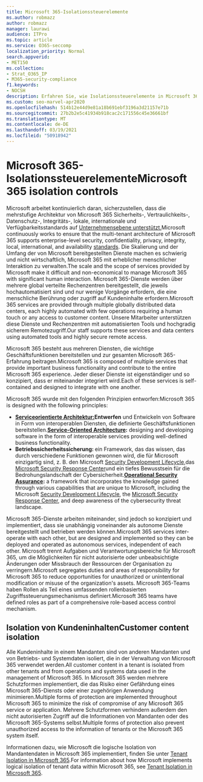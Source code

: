 ```yaml
---
title: Microsoft 365-Isolationssteuerelemente
ms.author: robmazz
author: robmazz
manager: laurawi
audience: ITPro
ms.topic: article
ms.service: O365-seccomp
localization_priority: Normal
search.appverid:
- MET150
ms.collection:
- Strat_O365_IP
- M365-security-compliance
f1.keywords:
- NOCSH
description: Erfahren Sie, wie Isolationssteuerelemente in Microsoft 365 funktionieren, sodass Dienste bei Bedarf zusammenarbeiten oder eigenständig bleiben können.
ms.custom: seo-marvel-apr2020
ms.openlocfilehash: 514b12e44d9e81a18b691ebf3196a3d21157e71b
ms.sourcegitcommit: 27b2b2e5c41934b918cac2c171556c45e36661bf
ms.translationtype: MT
ms.contentlocale: de-DE
ms.lasthandoff: 03/19/2021
ms.locfileid: "50918942"
---
```

# <a name="microsoft-365-isolation-controls"></a><span data-ttu-id="ee27b-103">Microsoft 365-Isolationssteuerelemente</span><span class="sxs-lookup"><span data-stu-id="ee27b-103">Microsoft 365 isolation controls</span></span> 

<span data-ttu-id="ee27b-104">Microsoft arbeitet kontinuierlich daran, sicherzustellen, dass die mehrstufige Architektur von Microsoft 365 Sicherheits-, Vertraulichkeits-, Datenschutz-, Integritäts-, lokale, internationale und Verfügbarkeitsstandards auf [Unternehmensebene unterstützt.](https://www.microsoft.com/TrustCenter/Compliance?service=Office#Icons)</span><span class="sxs-lookup"><span data-stu-id="ee27b-104">Microsoft continuously works to ensure that the multi-tenant architecture of Microsoft 365 supports enterprise-level security, confidentiality, privacy, integrity, local, international, and availability [standards](https://www.microsoft.com/TrustCenter/Compliance?service=Office#Icons).</span></span> <span data-ttu-id="ee27b-105">Die Skalierung und der Umfang der von Microsoft bereitgestellten Dienste machen es schwierig und nicht wirtschaftlich, Microsoft 365 mit erheblicher menschlicher Interaktion zu verwalten.</span><span class="sxs-lookup"><span data-stu-id="ee27b-105">The scale and the scope of services provided by Microsoft make it difficult and non-economical to manage Microsoft 365 with significant human interaction.</span></span> <span data-ttu-id="ee27b-106">Microsoft 365-Dienste werden über mehrere global verteilte Rechenzentren bereitgestellt, die jeweils hochautomatisiert sind und nur wenige Vorgänge erfordern, die eine menschliche Berührung oder zugriff auf Kundeninhalte erfordern.</span><span class="sxs-lookup"><span data-stu-id="ee27b-106">Microsoft 365 services are provided through multiple globally distributed data centers, each highly automated with few operations requiring a human touch or any access to customer content.</span></span> <span data-ttu-id="ee27b-107">Unsere Mitarbeiter unterstützen diese Dienste und Rechenzentren mit automatisierten Tools und hochgradig sicherem Remotezugriff.</span><span class="sxs-lookup"><span data-stu-id="ee27b-107">Our staff supports these services and data centers using automated tools and highly secure remote access.</span></span> 

<span data-ttu-id="ee27b-108">Microsoft 365 besteht aus mehreren Diensten, die wichtige Geschäftsfunktionen bereitstellen und zur gesamten Microsoft 365-Erfahrung beitragen.</span><span class="sxs-lookup"><span data-stu-id="ee27b-108">Microsoft 365 is composed of multiple services that provide important business functionality and contribute to the entire Microsoft 365 experience.</span></span> <span data-ttu-id="ee27b-109">Jeder dieser Dienste ist eigenständiger und so konzipiert, dass er miteinander integriert wird.</span><span class="sxs-lookup"><span data-stu-id="ee27b-109">Each of these services is self-contained and designed to integrate with one another.</span></span>

<span data-ttu-id="ee27b-110">Microsoft 365 wurde mit den folgenden Prinzipien entworfen:</span><span class="sxs-lookup"><span data-stu-id="ee27b-110">Microsoft 365 is designed with the following principles:</span></span>

 - <span data-ttu-id="ee27b-111">**[Serviceorientierte Architektur:](/previous-versions/aa480021(v=msdn.10))Entwerfen** und Entwickeln von Software in Form von interoperablen Diensten, die definierte Geschäftsfunktionen bereitstellen.</span><span class="sxs-lookup"><span data-stu-id="ee27b-111">**[Service-Oriented Architecture](/previous-versions/aa480021(v=msdn.10)):** designing and developing software in the form of interoperable services providing well-defined business functionality.</span></span>
 - <span data-ttu-id="ee27b-112">**Betriebssicherheitssicherung: [](https://www.microsoft.com/download/details.aspx?id=40872)** ein Framework, das das wissen, das durch verschiedene Funktionen gewonnen wird, die für Microsoft einzigartig sind, z. B. den Microsoft [Security Development Lifecycle,](https://www.microsoft.com/sdl/default.aspx)das [Microsoft Security Response Center](https://technet.microsoft.com/library/dn440717.aspx)und ein tiefes Bewusstsein für die Bedrohungslandschaft der Cybersicherheit.</span><span class="sxs-lookup"><span data-stu-id="ee27b-112">**[Operational Security Assurance](https://www.microsoft.com/download/details.aspx?id=40872):** a framework that incorporates the knowledge gained through various capabilities that are unique to Microsoft, including the Microsoft [Security Development Lifecycle](https://www.microsoft.com/sdl/default.aspx), the [Microsoft Security Response Center](https://technet.microsoft.com/library/dn440717.aspx), and deep awareness of the cybersecurity threat landscape.</span></span>

<span data-ttu-id="ee27b-113">Microsoft 365-Dienste arbeiten miteinander, sind jedoch so konzipiert und implementiert, dass sie unabhängig voneinander als autonome Dienste bereitgestellt und betrieben werden können.</span><span class="sxs-lookup"><span data-stu-id="ee27b-113">Microsoft 365 services inter-operate with each other, but are designed and implemented so they can be deployed and operated as autonomous services, independent of each other.</span></span> <span data-ttu-id="ee27b-114">Microsoft trennt Aufgaben und Verantwortungsbereiche für Microsoft 365, um die Möglichkeiten für nicht autorisierte oder unbeabsichtigte Änderungen oder Missbrauch der Ressourcen der Organisation zu verringern.</span><span class="sxs-lookup"><span data-stu-id="ee27b-114">Microsoft segregates duties and areas of responsibility for Microsoft 365 to reduce opportunities for unauthorized or unintentional modification or misuse of the organization's assets.</span></span> <span data-ttu-id="ee27b-115">Microsoft 365-Teams haben Rollen als Teil eines umfassenden rollenbasierten Zugriffssteuerungsmechanismus definiert.</span><span class="sxs-lookup"><span data-stu-id="ee27b-115">Microsoft 365 teams have defined roles as part of a comprehensive role-based access control mechanism.</span></span>

## <a name="customer-content-isolation"></a><span data-ttu-id="ee27b-116">Isolation von Kundeninhalten</span><span class="sxs-lookup"><span data-stu-id="ee27b-116">Customer content isolation</span></span>

<span data-ttu-id="ee27b-117">Alle Kundeninhalte in einem Mandanten sind von anderen Mandanten und von Betriebs- und Systemdaten isoliert, die in der Verwaltung von Microsoft 365 verwendet werden.</span><span class="sxs-lookup"><span data-stu-id="ee27b-117">All customer content in a tenant is isolated from other tenants and from operations and systems data used in the management of Microsoft 365.</span></span> <span data-ttu-id="ee27b-118">In Microsoft 365 werden mehrere Schutzformen implementiert, die das Risiko einer Gefährdung eines Microsoft 365-Diensts oder einer zugehörigen Anwendung minimieren.</span><span class="sxs-lookup"><span data-stu-id="ee27b-118">Multiple forms of protection are implemented throughout Microsoft 365 to minimize the risk of compromise of any Microsoft 365 service or application.</span></span> <span data-ttu-id="ee27b-119">Mehrere Schutzformen verhindern außerdem den nicht autorisierten Zugriff auf die Informationen von Mandanten oder des Microsoft 365-Systems selbst.</span><span class="sxs-lookup"><span data-stu-id="ee27b-119">Multiple forms of protection also prevent unauthorized access to the information of tenants or the Microsoft 365 system itself.</span></span>

<span data-ttu-id="ee27b-120">Informationen dazu, wie Microsoft die logische Isolation von Mandantendaten in Microsoft 365 implementiert, finden Sie unter [Tenant Isolation in Microsoft 365](microsoft-365-tenant-isolation-overview.md).</span><span class="sxs-lookup"><span data-stu-id="ee27b-120">For information about how Microsoft implements logical isolation of tenant data within Microsoft 365, see [Tenant Isolation in Microsoft 365](microsoft-365-tenant-isolation-overview.md).</span></span>